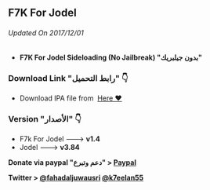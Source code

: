 ## **F7K For Jodel**
###### Updated On 2017/12/01

- **F7K For Jodel Sideloading (No Jailbreak) "بدون جيلبريك"**



###  Download Link "رابط التحميل" 👇
 - Download IPA file from  [Here ❤️](https://mega.nz/#!LN1kxKwJ!EM-oSxvhb14Qksh0gAYYw9sTA7-FdcY-zFbGvkPtRgw)
 
 ### Version "الأصدار" 👇
- F7k For Jodel ---> **v1.4**
- Jodel ---> **v3.84**

 
 **Donate via paypal "دعم وتبرع" > [Paypal](https://www.paypal.me/Spoofsnap)**

**Twitter > [@fahadaljuwausri](https://twitter.com/fahadaljuwausri) [@k7eelan55](https://twitter.com/K7eelan55)**
